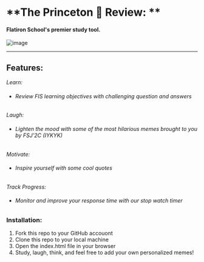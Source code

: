 # **The Princeton 🌹 Review: **
#### Flatiron School's premier study tool.

![image](https://github.com/hkato4188/phase-1-project-princeton-rose-review/assets/33362332/d086bfb2-cee8-4bd6-830b-ab23f7e5739b)

---

## Features:

*Learn:* 
- ###### Review FIS learning objectives with challenging question and answers

*Laugh:* 
- ###### Lighten the mood with some of the most hilarious memes brought to you by FSJ'2C (IYKYK)

*Motivate:* 
- ###### Inspire yourself with some cool quotes

*Track Progress:*
- ###### Monitor and improve your response time with our stop watch timer

### Installation:
1. Fork this repo to your GitHub accouont
2. Clone this repo to your local machine
3. Open the index.html file in your browser
4. Study, laugh, think, and feel free to add your own personalized memes!

